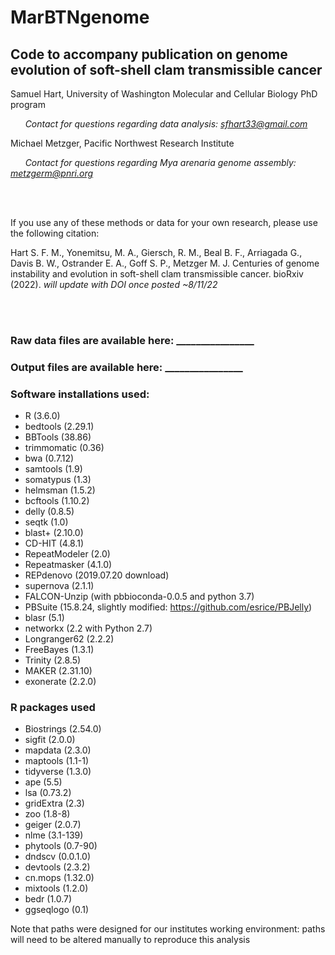 # MarBTNgenome
## Code to accompany publication on genome evolution of soft-shell clam transmissible cancer
Samuel Hart, University of Washington Molecular and Cellular Biology PhD program

&nbsp;&nbsp;&nbsp;&nbsp;&nbsp;&nbsp;*Contact for questions regarding data analysis: sfhart33@gmail.com*

Michael Metzger, Pacific Northwest Research Institute

&nbsp;&nbsp;&nbsp;&nbsp;&nbsp;&nbsp;*Contact for questions regarding Mya arenaria genome assembly: metzgerm@pnri.org*

<br/><br/>

If you use any of these methods or data for your own research, please use the following citation:

Hart S. F. M., Yonemitsu, M. A., Giersch, R. M., Beal B. F., Arriagada G., Davis B. W., Ostrander E. A., Goff S. P., Metzger M. J. Centuries of genome instability and evolution in soft-shell clam transmissible cancer. bioRxiv (2022). *will update with DOI once posted ~8/11/22*

<br/><br/>

### Raw data files are available here: ________________

### Output files are available here: ________________

### Software installations used:

* R (3.6.0)
* bedtools (2.29.1)
* BBTools (38.86)
* trimmomatic (0.36)
* bwa (0.7.12)
* samtools (1.9)
* somatypus (1.3)
* helmsman (1.5.2)
* bcftools (1.10.2)
* delly (0.8.5)
* seqtk (1.0)
* blast+ (2.10.0)
* CD-HIT (4.8.1)
* RepeatModeler (2.0)
* Repeatmasker (4.1.0)
* REPdenovo (2019.07.20 download)
* supernova (2.1.1)
* FALCON-Unzip (with pbbioconda-0.0.5 and python 3.7)
* PBSuite (15.8.24, slightly modified: https://github.com/esrice/PBJelly)
* blasr (5.1)
* networkx (2.2 with Python 2.7)
* Longranger62 (2.2.2)
* FreeBayes (1.3.1)
* Trinity (2.8.5)
* MAKER (2.31.10)
* exonerate (2.2.0)

### R packages used

* Biostrings (2.54.0) 
* sigfit (2.0.0)
* mapdata (2.3.0)
* maptools (1.1-1)
* tidyverse (1.3.0)
* ape (5.5)
* lsa (0.73.2)
* gridExtra (2.3)
* zoo (1.8-8)
* geiger (2.0.7)
* nlme (3.1-139) 
* phytools (0.7-90)
* dndscv (0.0.1.0)
* devtools (2.3.2)
* cn.mops (1.32.0)
* mixtools (1.2.0)
* bedr (1.0.7)
* ggseqlogo (0.1)

Note that paths were designed for our institutes working environment: paths will need to be altered manually to reproduce this analysis

